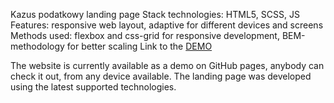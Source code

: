 Kazus podatkowy landing page Stack technologies: HTML5, SCSS, JS Features: responsive web layout, adaptive for different devices and screens Methods used: flexbox and css-grid for responsive development, BEM-methodology for better scaling Link to the [DEMO](https://yatania.github.io/kazus-podatkowy-landing/)

The website is currently available as a demo on GitHub pages, anybody can check it out, from any device available. The landing page was developed using the latest supported technologies.
